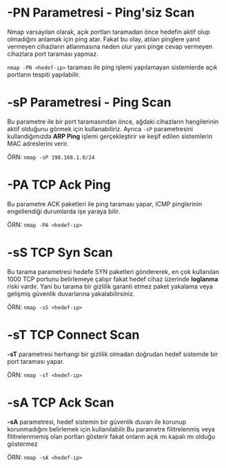 # -PN Parametresi - Ping'siz Scan

Nmap varsayılan olarak, açık portları taramadan önce hedefin aktif olup olmadığını anlamak için ping atar. 
Fakat bu olay, atılan pinglere yanıt vermeyen cihazların atlanmasına neden olur yani pinge cevap vermeyen cihazlara port taraması yapmaz.

`nmap -PN <hedef-ıp>` taraması ile ping işlemi yapılamayan sistemlerde açık portların tespiti yapılabilir.

# -sP Parametresi - Ping Scan

Bu parametre ile bir port taramasından önce, ağdaki cihazların hangilerinin aktif olduğunu görmek için kullanabiliriz.
Ayrıca `-sP` parametresini kullandığımızda **ARP Ping** işlemi gerçekleştirir ve keşif edilen sistemlerin MAC adreslerini verir.

ÖRN: `nmap -sP 198.168.1.0/24`

# -PA TCP Ack Ping

Bu parametre ACK paketleri ile ping taraması yapar, ICMP pinglerinin engellendiği durumlarda işe yaraya bilir.

ÖRN: `nmap -PA <hedef-ıp>`

# -sS TCP Syn Scan

Bu tarama parametresi hedefe SYN paketleri göndererek, en çok kullanılan 1000 TCP portunu belirlemeye çalışır fakat hedef cihaz üzerinde **loglanma** riski vardır.
Yani bu tarama bir gizlilik garanti etmez paket yakalama veya gelişmiş güvenlik duvarlarına yakalabilirsiniz.

ÖRN: `nmap -sS <hedef-ıp>`

# -sT TCP Connect Scan

**-sT** parametresi herhangi bir gizlilik olmadan doğrudan hedef sistemde bir port taraması yapar.

ÖRN: `nmap -sT <hedef-ıp>`

# -sA TCP Ack Scan

**-sA** parametresi, hedef sistemin bir güvenlik duvarı ile korunup korunmadığını belirlemek için kullanılabilir.Bu parametre filitrelenmiş veya filitrelenmemiş olan portları gösterir
fakat onların açık mı kapalı mı olduğu göstermez

ÖRN: `nmap -sA <hedef-ıp>`

